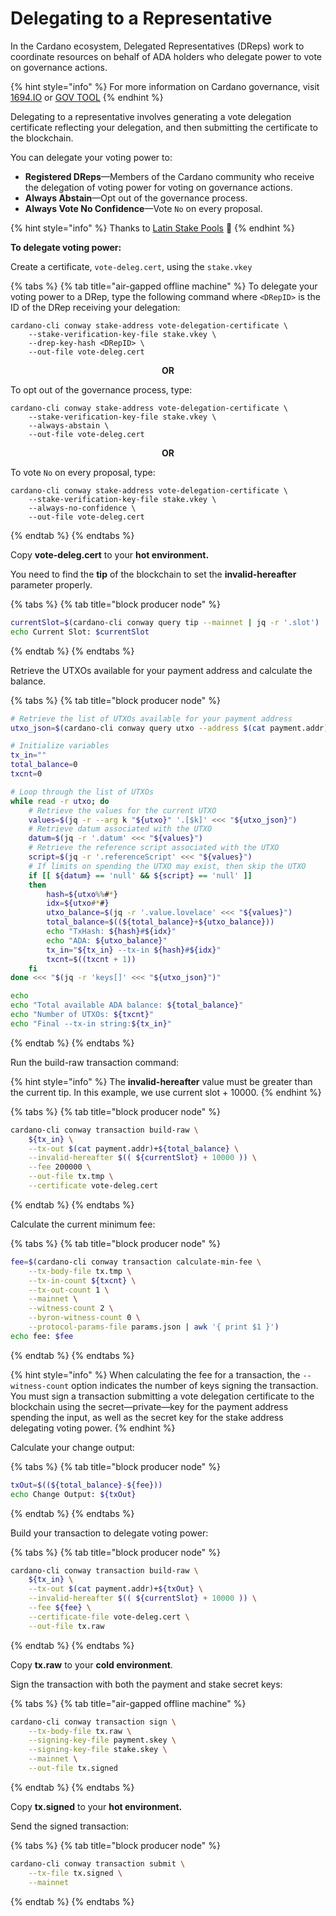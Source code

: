 # Delegating to a Representative

In the Cardano ecosystem, Delegated Representatives (DReps) work to coordinate resources on behalf of ADA holders who delegate power to vote on governance actions.

{% hint style="info" %}
For more information on Cardano governance, visit [1694.IO](https://www.1694.io/en) or [GOV TOOL](https://gov.tools/)
{% endhint %}

Delegating to a representative involves generating a vote delegation certificate reflecting your delegation, and then submitting the certificate to the blockchain.

You can delegate your voting power to:

* **Registered DReps**—Members of the Cardano community who receive the delegation of voting power for voting on governance actions.
* **Always Abstain**—Opt out of the governance process.
* **Always Vote No Confidence**—Vote `No` on every proposal.
<!-- Source: https://cardanospot.io/news/participating-in-cardano-governance-0 -->

{% hint style="info" %}
Thanks to [Latin Stake Pools](https://latinstakepools.com/) :clap:
{% endhint %}

<!-- The following procedure is based on the procedure in the Registering Your Stake Address topic -->
**To delegate voting power:**

Create a certificate, `vote-deleg.cert`, using the `stake.vkey`

{% tabs %}
{% tab title="air-gapped offline machine" %}
To delegate your voting power to a DRep, type the following command where `<DRepID>` is the ID of the DRep receiving your delegation:

```
cardano-cli conway stake-address vote-delegation-certificate \
    --stake-verification-key-file stake.vkey \
    --drep-key-hash <DRepID> \
    --out-file vote-deleg.cert
```

<center><b>OR</b></center>

To opt out of the governance process, type:

```
cardano-cli conway stake-address vote-delegation-certificate \
    --stake-verification-key-file stake.vkey \
    --always-abstain \
    --out-file vote-deleg.cert
```

<center><b>OR</b></center>

To vote `No` on every proposal, type:

```
cardano-cli conway stake-address vote-delegation-certificate \
    --stake-verification-key-file stake.vkey \
    --always-no-confidence \
    --out-file vote-deleg.cert
```
{% endtab %}
{% endtabs %}

Copy **vote-deleg.cert** to your **hot environment.**

You need to find the **tip** of the blockchain to set the **invalid-hereafter** parameter properly.

{% tabs %}
{% tab title="block producer node" %}
```bash
currentSlot=$(cardano-cli conway query tip --mainnet | jq -r '.slot')
echo Current Slot: $currentSlot
```
{% endtab %}
{% endtabs %}

Retrieve the UTXOs available for your payment address and calculate the balance.

{% tabs %}
{% tab title="block producer node" %}
```bash
# Retrieve the list of UTXOs available for your payment address
utxo_json=$(cardano-cli conway query utxo --address $(cat payment.addr) --mainnet)

# Initialize variables
tx_in=""
total_balance=0
txcnt=0

# Loop through the list of UTXOs
while read -r utxo; do
    # Retrieve the values for the current UTXO
    values=$(jq -r --arg k "${utxo}" '.[$k]' <<< "${utxo_json}")
    # Retrieve datum associated with the UTXO
    datum=$(jq -r '.datum' <<< "${values}")
    # Retrieve the reference script associated with the UTXO
    script=$(jq -r '.referenceScript' <<< "${values}")
	# If limits on spending the UTXO may exist, then skip the UTXO
    if [[ ${datum} == 'null' && ${script} == 'null' ]]
    then
        hash=${utxo%%#*}
        idx=${utxo#*#}
        utxo_balance=$(jq -r '.value.lovelace' <<< "${values}")
        total_balance=$((${total_balance}+${utxo_balance}))
        echo "TxHash: ${hash}#${idx}"
        echo "ADA: ${utxo_balance}"
        tx_in="${tx_in} --tx-in ${hash}#${idx}"
		txcnt=$((txcnt + 1))
    fi
done <<< "$(jq -r 'keys[]' <<< "${utxo_json}")"

echo
echo "Total available ADA balance: ${total_balance}"
echo "Number of UTXOs: ${txcnt}"
echo "Final --tx-in string:${tx_in}"
```
{% endtab %}
{% endtabs %}

Run the build-raw transaction command:

{% hint style="info" %}
The **invalid-hereafter** value must be greater than the current tip. In this example, we use current slot + 10000.
{% endhint %}

{% tabs %}
{% tab title="block producer node" %}
```bash
cardano-cli conway transaction build-raw \
    ${tx_in} \
    --tx-out $(cat payment.addr)+${total_balance} \
    --invalid-hereafter $(( ${currentSlot} + 10000 )) \
    --fee 200000 \
    --out-file tx.tmp \
    --certificate vote-deleg.cert
```
{% endtab %}
{% endtabs %}

Calculate the current minimum fee:

{% tabs %}
{% tab title="block producer node" %}
```bash
fee=$(cardano-cli conway transaction calculate-min-fee \
    --tx-body-file tx.tmp \
    --tx-in-count ${txcnt} \
    --tx-out-count 1 \
    --mainnet \
    --witness-count 2 \
    --byron-witness-count 0 \
    --protocol-params-file params.json | awk '{ print $1 }')
echo fee: $fee
```
{% endtab %}
{% endtabs %}

{% hint style="info" %}
When calculating the fee for a transaction, the `--witness-count` option indicates the number of keys signing the transaction. You must sign a transaction submitting a vote delegation certificate to the blockchain using the secret—private—key for the payment address spending the input, as well as the secret key for the stake address delegating voting power.
{% endhint %}

Calculate your change output:

{% tabs %}
{% tab title="block producer node" %}
```bash
txOut=$((${total_balance}-${fee}))
echo Change Output: ${txOut}
```
{% endtab %}
{% endtabs %}

Build your transaction to delegate voting power:

{% tabs %}
{% tab title="block producer node" %}
```bash
cardano-cli conway transaction build-raw \
    ${tx_in} \
    --tx-out $(cat payment.addr)+${txOut} \
    --invalid-hereafter $(( ${currentSlot} + 10000 )) \
    --fee ${fee} \
    --certificate-file vote-deleg.cert \
    --out-file tx.raw
```
{% endtab %}
{% endtabs %}

Copy **tx.raw** to your **cold environment**.

Sign the transaction with both the payment and stake secret keys:

{% tabs %}
{% tab title="air-gapped offline machine" %}
```bash
cardano-cli conway transaction sign \
    --tx-body-file tx.raw \
    --signing-key-file payment.skey \
    --signing-key-file stake.skey \
    --mainnet \
    --out-file tx.signed
```
{% endtab %}
{% endtabs %}

Copy **tx.signed** to your **hot environment.**

Send the signed transaction:

{% tabs %}
{% tab title="block producer node" %}
```bash
cardano-cli conway transaction submit \
    --tx-file tx.signed \
    --mainnet
```
{% endtab %}
{% endtabs %}